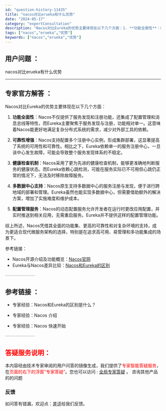 ```yaml
---
id: "question-history-11435"
title: "nacos对比erueka有什么优势"
date: "2024-05-17"
category: "expertConsultation"
description: "Nacos对比Eureka的优势主要体现在以下几个方面：1. **功能全面性**：Nacos不仅提供了服务发现和注册功能，还集成了配置管理和消息总线等特性，而Eureka主要聚焦于服务发现与注册，功能相对单一。这意味着Nacos能更好地满足复杂分布式系统的需求，减少对外部工具的依赖。2. **可靠性"
tags: ["nacos","erueka","优势"]
keywords: ["nacos","erueka","优势"]
---
```


## 用户问题 ： 
 nacos对比erueka有什么优势  

---------------
## 专家官方解答 ：

Nacos对比Eureka的优势主要体现在以下几个方面：

1. **功能全面性**：Nacos不仅提供了服务发现和注册功能，还集成了配置管理和消息总线等特性，而Eureka主要聚焦于服务发现与注册，功能相对单一。这意味着Nacos能更好地满足复杂分布式系统的需求，减少对外部工具的依赖。

2. **可靠性增强**：Nacos支持配置多个注册中心实例，形成集群部署，这显著提高了系统的可用性和可靠性。相比之下，Eureka依赖单一的服务注册中心，一旦该中心发生故障，可能会导致整个服务发现体系的不稳定。

3. **健康检查机制**：Nacos采用了更为先进的健康检查机制，能够更准确地判断服务的健康状态。而Eureka依赖心跳检测，可能在服务实际已不可用但心跳仍正常的情况下，无法及时移除故障服务。

4. **多数据中心支持**：Nacos原生支持多数据中心的服务注册与发现，便于进行跨地域的部署和管理。Eureka虽然也能实现多数据中心，但需要借助额外的解决方案，增加了实施难度和维护成本。

5. **配置管理服务**：Nacos的动态配置服务允许开发者在运行时更改应用配置，并实时推送到相关应用，无需重启服务。Eureka并不提供这样的配置管理功能。

综上所述，Nacos凭借其全面的功能集、更高的可靠性和对复杂环境的支持，成为更适合现代微服务架构的选择，特别是在追求高可用、易管理和多功能集成的场景下。

参考链接：
- Nacos开源介绍及功能概览：[Nacos官网](https://nacos.io/)
- Eureka与Nacos差异比较：[Nacos和Eureka的区别](https://github.com/alibaba/nacos/issues/1661)


<font color="#949494">---------------</font> 


## 参考链接 ：

* 专家经验：Nacos和Eureka的区别是什么？ 
 
 * 专家经验：Nacos 介绍 
 
 * 专家经验：Nacos 快速开始 


 <font color="#949494">---------------</font> 
 


## <font color="#FF0000">答疑服务说明：</font> 

本内容经由技术专家审阅的用户问答的镜像生成，我们提供了<font color="#FF0000">专家智能答疑服务</font>，在<font color="#FF0000">页面的右下的浮窗”专家答疑“</font>。您也可以访问 : [全局专家答疑](https://answer.opensource.alibaba.com/docs/intro) 。 咨询其他产品的的问题

### 反馈
如问答有错漏，欢迎点：[差评](https://ai.nacos.io/user/feedbackByEnhancerGradePOJOID?enhancerGradePOJOId=13756)给我们反馈。
